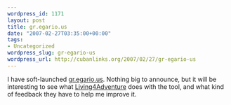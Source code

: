 ```yaml
--- 
wordpress_id: 1171
layout: post
title: gr.egario.us
date: "2007-02-27T03:35:00+00:00"
tags: 
- Uncategorized
wordpress_slug: gr-egario-us
wordpress_url: http://cubanlinks.org/2007/02/27/gr-egario-us
---
```

<p>I have soft-launched <a href="http://gr.egario.us">gr.egario.us</a>.  Nothing big to announce, but it will be interesting to see what <a href="http://www.living4adventure.com">Living4Adventure</a> does with the tool, and what kind of feedback they have to help me improve it.</p>
